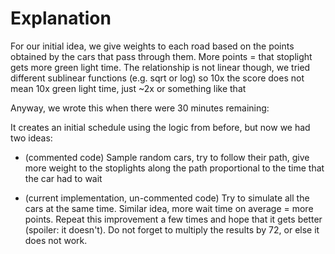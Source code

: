 # Explanation

For our initial idea, we give weights to each road based on the points obtained by the cars that pass through them. More points = that stoplight gets more green light time. The relationship is not linear though, we tried different sublinear functions (e.g. sqrt or log) so 10x the score does not mean 10x green light time, just ~2x or something like that

Anyway, we wrote this when there were 30 minutes remaining:

It creates an initial schedule using the logic from before, but now we had two ideas:

- (commented code) Sample random cars, try to follow their path, give more weight to the stoplights along the path proportional to the time that the car had to wait

- (current implementation, un-commented code) Try to simulate all the cars at the same time. Similar idea, more wait time on average = more points. Repeat this improvement a few times and hope that it gets better (spoiler: it doesn't). Do not forget to multiply the results by 72, or else it does not work.


